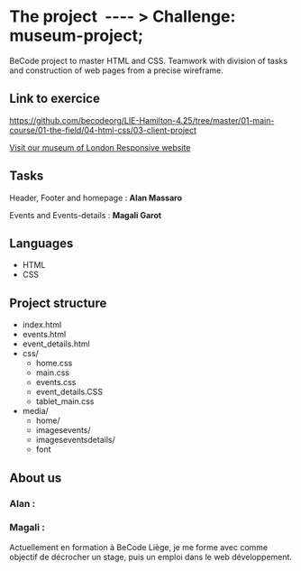 # The project  ---- > Challenge: museum-project;

BeCode project to master HTML and CSS. 
Teamwork with division of tasks and construction of web pages from a precise wireframe.

## Link to exercice
https://github.com/becodeorg/LIE-Hamilton-4.25/tree/master/01-main-course/01-the-field/04-html-css/03-client-project

[Visit our museum of London Responsive website](https://macmowl.github.io/museum-project/index.html)

## Tasks

Header, Footer and homepage : **Alan Massaro**

Events and Events-details : **Magali Garot**

## Languages 
* HTML
* CSS

## Project structure

* index.html
* events.html
* event_details.html
* css/
   * home.css
   * main.css
   * events.css
   * event_details.CSS
   * tablet_main.css
* media/
  * home/
  * imagesevents/
  * imageseventsdetails/
  * font


## About us

### Alan :

### Magali :
Actuellement en formation à BeCode Liège, je me forme avec comme objectif de décrocher un stage, puis un emploi dans le web développement. 

